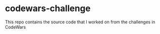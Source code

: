 # codewars-challenge
This repo contains the source code that I worked on from the challenges in CodeWars
